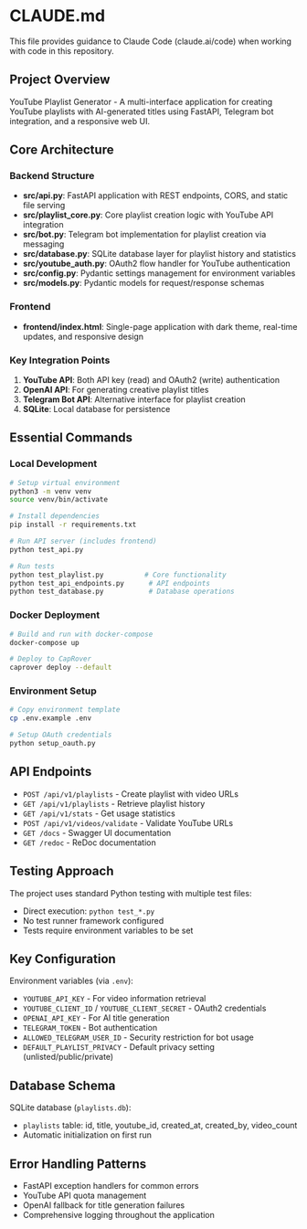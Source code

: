 # CLAUDE.md

This file provides guidance to Claude Code (claude.ai/code) when working with code in this repository.

## Project Overview

YouTube Playlist Generator - A multi-interface application for creating YouTube playlists with AI-generated titles using FastAPI, Telegram bot integration, and a responsive web UI.

## Core Architecture

### Backend Structure
- **src/api.py**: FastAPI application with REST endpoints, CORS, and static file serving
- **src/playlist_core.py**: Core playlist creation logic with YouTube API integration
- **src/bot.py**: Telegram bot implementation for playlist creation via messaging
- **src/database.py**: SQLite database layer for playlist history and statistics
- **src/youtube_auth.py**: OAuth2 flow handler for YouTube authentication
- **src/config.py**: Pydantic settings management for environment variables
- **src/models.py**: Pydantic models for request/response schemas

### Frontend
- **frontend/index.html**: Single-page application with dark theme, real-time updates, and responsive design

### Key Integration Points
1. **YouTube API**: Both API key (read) and OAuth2 (write) authentication
2. **OpenAI API**: For generating creative playlist titles
3. **Telegram Bot API**: Alternative interface for playlist creation
4. **SQLite**: Local database for persistence

## Essential Commands

### Local Development
```bash
# Setup virtual environment
python3 -m venv venv
source venv/bin/activate

# Install dependencies
pip install -r requirements.txt

# Run API server (includes frontend)
python test_api.py

# Run tests
python test_playlist.py          # Core functionality
python test_api_endpoints.py      # API endpoints
python test_database.py           # Database operations
```

### Docker Deployment
```bash
# Build and run with docker-compose
docker-compose up

# Deploy to CapRover
caprover deploy --default
```

### Environment Setup
```bash
# Copy environment template
cp .env.example .env

# Setup OAuth credentials
python setup_oauth.py
```

## API Endpoints

- `POST /api/v1/playlists` - Create playlist with video URLs
- `GET /api/v1/playlists` - Retrieve playlist history
- `GET /api/v1/stats` - Get usage statistics
- `POST /api/v1/videos/validate` - Validate YouTube URLs
- `GET /docs` - Swagger UI documentation
- `GET /redoc` - ReDoc documentation

## Testing Approach

The project uses standard Python testing with multiple test files:
- Direct execution: `python test_*.py`
- No test runner framework configured
- Tests require environment variables to be set

## Key Configuration

Environment variables (via `.env`):
- `YOUTUBE_API_KEY` - For video information retrieval
- `YOUTUBE_CLIENT_ID` / `YOUTUBE_CLIENT_SECRET` - OAuth2 credentials
- `OPENAI_API_KEY` - For AI title generation
- `TELEGRAM_TOKEN` - Bot authentication
- `ALLOWED_TELEGRAM_USER_ID` - Security restriction for bot usage
- `DEFAULT_PLAYLIST_PRIVACY` - Default privacy setting (unlisted/public/private)

## Database Schema

SQLite database (`playlists.db`):
- `playlists` table: id, title, youtube_id, created_at, created_by, video_count
- Automatic initialization on first run

## Error Handling Patterns

- FastAPI exception handlers for common errors
- YouTube API quota management
- OpenAI fallback for title generation failures
- Comprehensive logging throughout the application